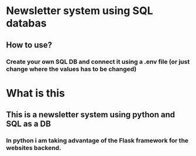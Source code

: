 # Newsletter system using SQL databas
## How to use?
### Create your own SQL DB and connect it using a .env file (or just change where the values has to be changed)


# What is this
## This is a newsletter system using python and SQL as a DB
### In python i am taking advantage of the Flask framework for the websites backend.
